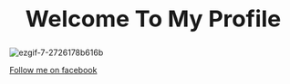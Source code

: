 <h1 style='text-align:center;font-size:40px'>Welcome To My Profile</h1>

![ezgif-7-2726178b616b](https://user-images.githubusercontent.com/73637128/107135566-06483000-6926-11eb-8fa3-7ef02e528019.gif)

<a href='https://www.facebook.com/rs.RIFAT.1710'>Follow me on facebook</a>



